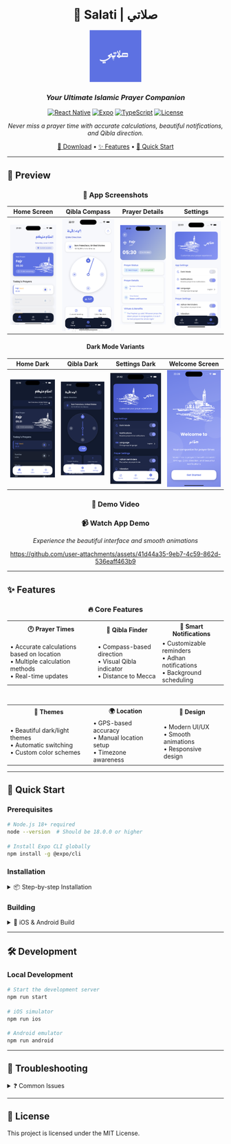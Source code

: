 <div align="center">

# 🕌 Salati | صلاتي

<p align="center">
  <img src="./assets/README/SalatiLogo.png" alt="Logo" width="120"/>
</p>

### *Your Ultimate Islamic Prayer Companion*

[![React Native](https://img.shields.io/badge/React%20Native-0.72+-blue.svg)](https://reactnative.dev/)
[![Expo](https://img.shields.io/badge/Expo-49+-black.svg)](https://expo.dev/)
[![TypeScript](https://img.shields.io/badge/TypeScript-5.0+-3178C6.svg)](https://www.typescriptlang.org/)
[![License](https://img.shields.io/badge/License-MIT-green.svg)](./LICENSE)

*Never miss a prayer time with accurate calculations, beautiful notifications, and Qibla direction.*

[📱 Download](#installation) • [✨ Features](#features) • [🚀 Quick Start](#quick-start)

---

</div>

## 📱 Preview

<div align="center">

### 🌟 App Screenshots

| Home Screen | Qibla Compass | Prayer Details | Settings |
|-------------|---------------|----------------|----------|
| ![Home](./assets/README/Homescreen.png) | ![Qibla](./assets/README/qiblacompass.png) | ![Prayer Card](./assets/README/Prayercard.png) | ![Settings](./assets/README/settings.png) |

#### Dark Mode Variants
| Home Dark | Qibla Dark | Settings Dark | Welcome Screen |
|-----------|------------|---------------|----------------|
| ![Home Dark](./assets/README/homescreendarkmode.png) | ![Qibla Dark](./assets/README/qiblascreendarkmode.png) | ![Settings Dark](./assets/README/settingsscreendarkmode.png) | ![Welcome](./assets/README/welcomescreen.png) |

### 🎥 Demo Video

### 📹 Watch App Demo

*Experience the beautiful interface and smooth animations*

https://github.com/user-attachments/assets/41d44a35-9eb7-4c59-862d-536eaff463b9


</div>

---

## ✨ Features

<div align="center">

### 🔥 Core Features

</div>

<div align="center">

<table>
  <tr>
    <th>🕐 <strong>Prayer Times</strong></th>
    <th>🧭 <strong>Qibla Finder</strong></th>
    <th>🔔 <strong>Smart Notifications</strong></th>
  </tr>
  <tr>
    <td>
      • Accurate calculations based on location<br>
      • Multiple calculation methods<br>
      • Real-time updates
    </td>
    <td>
      • Compass-based direction<br>
      • Visual Qibla indicator<br>
      • Distance to Mecca
    </td>
    <td>
      • Customizable reminders<br>
      • Adhan notifications<br>
      • Background scheduling
    </td>
  </tr>
</table>

<br>

<table>
  <tr>
    <th>🌙 <strong>Themes</strong></th>
    <th>🌍 <strong>Location</strong></th>
    <th>📱 <strong>Design</strong></th>
  </tr>
  <tr>
    <td>
      • Beautiful dark/light themes<br>
      • Automatic switching<br>
      • Custom color schemes
    </td>
    <td>
      • GPS-based accuracy<br>
      • Manual location setup<br>
      • Timezone awareness
    </td>
    <td>
      • Modern UI/UX<br>
      • Smooth animations<br>
      • Responsive design
    </td>
  </tr>
</table>

</div>



---

## 🚀 Quick Start

### Prerequisites

```bash
# Node.js 18+ required
node --version  # Should be 18.0.0 or higher

# Install Expo CLI globally
npm install -g @expo/cli
```

### Installation

<details>
<summary>📦 Step-by-step Installation</summary>

1. **Clone the repository**
   ```bash
   git clone https://github.com/yourusername/salati.git
   cd salati
   ```

2. **Install dependencies**
   ```bash
   npm install
   # or
   yarn install
   ```

3. **Start the development server**
   ```bash
   npx expo start
   ```

</details>

### Building

<details>
<summary>📱 iOS & Android Build</summary>

#### For iOS:
```bash
npx expo run:ios
```

#### For Android:
```bash
npx expo run:android
```

</details>

---

## 🛠️ Development

### Local Development

```bash
# Start the development server
npm run start

# iOS simulator
npm run ios

# Android emulator
npm run android
```

---

## 🔧 Troubleshooting

<details>
<summary>❓ Common Issues</summary>

- **App not starting?** Ensure all dependencies are installed and up-to-date.
- **Location issues?** Check device location settings and permissions.
- **Build failures?** Clean the build folder and try rebuilding.

</details>

---

## 📜 License

This project is licensed under the MIT License.
